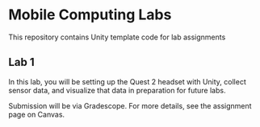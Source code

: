 # Mobile Computing Labs

This repository contains Unity template code for lab assignments

## Lab 1

In this lab, you will be setting up the Quest 2 headset with Unity, collect sensor data, and visualize that data in preparation for future labs.

Submission will be via Gradescope. For more details, see the assignment page on Canvas.
